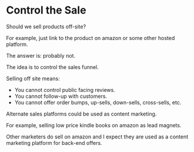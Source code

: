 # Control the Sale

Should we sell products off-site?

For example, just link to the product on amazon or some other hosted platform.

The answer is: probably not.

The idea is to control the sales funnel.

Selling off site means:

* You cannot control public facing reviews.
* You cannot follow-up with customers.
* You cannot offer order bumps, up-sells, down-sells, cross-sells, etc.

Alternate sales platforms could be used as content marketing.

For example, selling low price kindle books on amazon as lead magnets.

Other marketers do sell on amazon and I expect they are used as a content marketing platform for back-end offers.



